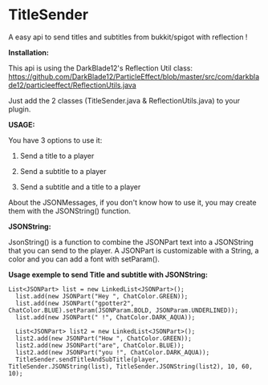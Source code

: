 # TitleSender
A easy api to send titles and subtitles from bukkit/spigot with reflection !

<b>Installation:</b>

This api is using the DarkBlade12's Reflection Util class:
https://github.com/DarkBlade12/ParticleEffect/blob/master/src/com/darkblade12/particleeffect/ReflectionUtils.java

Just add the 2 classes (TitleSender.java & ReflectionUtils.java) to your plugin.

<b>USAGE:</b>

You have 3 options to use it:

1) Send a title to a player

2) Send a subtitle to a player

3) Send a subtitle and a title to a player

About the JSONMessages, if you don't know how to use it, you may create them with the JSONString() function.

<b>JSONString:</b>

JsonString() is a function to combine the JSONPart text into a JSONString that you can send to the player.
A JSONPart is customizable with a String, a color and you can add a font with setParam().

<b>Usage exemple to send Title and subtitle with JSONString:</b>

    List<JSONPart> list = new LinkedList<JSONPart>();
	  list.add(new JSONPart("Hey ", ChatColor.GREEN));
	  list.add(new JSONPart("gpotter2", ChatColor.BLUE).setParam(JSONParam.BOLD, JSONParam.UNDERLINED));
	  list.add(new JSONPart(" !", ChatColor.DARK_AQUA));
	  
	  List<JSONPart> list2 = new LinkedList<JSONPart>();
	  list2.add(new JSONPart("How ", ChatColor.GREEN));
	  list2.add(new JSONPart("are", ChatColor.BLUE));
	  list2.add(new JSONPart("you !", ChatColor.DARK_AQUA));
	  TitleSender.sendTitleAndSubTitle(player, TitleSender.JSONString(list), TitleSender.JSONString(list2), 10, 60, 10);
